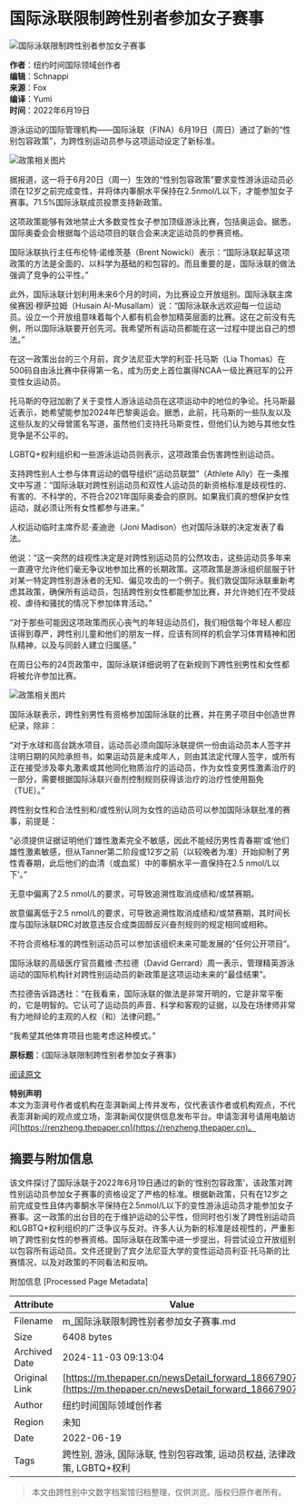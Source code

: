# 国际泳联限制跨性别者参加女子赛事

![国际泳联限制跨性别者参加女子赛事](https://image.thepaper.cn/publish/interaction/image/4/23/97.jpg)

**作者**：纽约时间国际领域创作者  
**编辑**：Schnappi  
**来源**：Fox  
**编译**：Yumi  
**时间**：2022年6月19日

游泳运动的国际管理机构——国际泳联（FINA）6月19日（周日）通过了新的“性别包容政策”，为跨性别运动员参与这项运动设定了新标准。

![政策相关图片](https://imagepphcloud.thepaper.cn/pph/image/201/795/16.jpg)

据报道，这一将于6月20日（周一）生效的“性别包容政策”要求变性游泳运动员必须在12岁之前完成变性，并将体内睾酮水平保持在2.5nmol/L以下，才能参加女子赛事。71.5%国际泳联成员投票支持新政策。

这项政策能够有效地禁止大多数变性女子参加顶级游泳比赛，包括奥运会。据悉，国际奥委会会根据每个运动项目的联合会来决定运动员的参赛资格。

国际泳联执行主任布伦特·诺维茨基（Brent Nowicki）表示：“国际泳联起草这项政策的方法是全面的、以科学为基础的和包容的。而且重要的是，国际泳联的做法强调了竞争的公平性。”

此外，国际泳联计划利用未来6个月的时间，为比赛设立开放组别。国际泳联主席侯赛因·穆萨拉姆（Husain Al-Musallam）说：“国际泳联永远欢迎每一位运动员。设立一个开放组意味着每个人都有机会参加精英层面的比赛。这在之前没有先例，所以国际泳联要开创先河。我希望所有运动员都能在这一过程中提出自己的想法。”

在这一政策出台的三个月前，宾夕法尼亚大学的利亚·托马斯（Lia Thomas）在500码自由泳比赛中获得第一名，成为历史上首位赢得NCAA一级比赛冠军的公开变性女运动员。

托马斯的夺冠加剧了关于变性人游泳运动员在这项运动中的地位的争论。托马斯最近表示，她希望能参加2024年巴黎奥运会。据悉，此前，托马斯的一些队友以及这些队友的父母曾匿名写道，虽然他们支持托马斯变性，但他们认为她与其他女性竞争是不公平的。

LGBTQ+权利组织和一些游泳运动员则表示，这项政策会伤害跨性别运动员。

支持跨性别人士参与体育运动的倡导组织“运动员联盟”（Athlete Ally）在一条推文中写道：“国际泳联对跨性别运动员和双性人运动员的新资格标准是歧视性的、有害的、不科学的，不符合2021年国际奥委会的原则。如果我们真的想保护女性运动，就必须让所有女性都参与进来。”

人权运动临时主席乔尼·麦迪逊（Joni Madison）也对国际泳联的决定发表了看法。

他说：“这一突然的歧视性决定是对跨性别运动员的公然攻击，这些运动员多年来一直遵守允许他们毫无争议地参加比赛的长期政策。这项政策是游泳组织屈服于针对某一特定跨性别游泳者的无知、偏见攻击的一个例子。我们敦促国际泳联重新考虑其政策，确保所有运动员，包括跨性别女性都能参加比赛，并允许她们在不受歧视、虐待和骚扰的情况下参加体育活动。”

“对于那些可能因这项政策而灰心丧气的年轻运动员们，我们相信每个年轻人都应该得到尊严，跨性别儿童和他们的朋友一样，应该有同样的机会学习体育精神和团队精神，以及与同龄人建立归属感。”

在周日公布的24页政策中，国际泳联详细说明了在新规则下跨性别男性和女性都将被允许参加比赛。

![政策相关图片](https://imagepphcloud.thepaper.cn/pph/image/201/795/17.jpg)

国际泳联表示，跨性别男性有资格参加国际泳联的比赛，并在男子项目中创造世界纪录，除非：

“对于水球和高台跳水项目，运动员必须向国际泳联提供一份由运动员本人签字并注明日期的风险承担书，如果运动员是未成年人，则由其法定代理人签字，或所有正在接受涉及睾丸激素或其他同化物质治疗的运动员，作为女性变男性激素治疗的一部分，需要根据国际泳联兴奋剂控制规则获得该治疗的治疗性使用豁免（TUE）。”

跨性别女性和合法性别和/或性别认同为女性的运动员可以参加国际泳联批准的赛事，前提是：

“必须提供证据证明他们‘雄性激素完全不敏感，因此不能经历男性青春期’或‘他们雄性激素敏感，但从Tanner第二阶段或12岁之前（以较晚者为准）开始抑制了男性青春期，此后他们的血清（或血浆）中的睾酮水平一直保持在2.5 nmol/L以下’。”

无意中偏离了2.5 nmol/L的要求，可导致追溯性取消成绩和/或禁赛期。

故意偏离低于2.5 nmol/L的要求，可导致追溯性取消成绩和/或禁赛期，其时间长度与国际泳联DRC对故意违反合成类固醇反兴奋剂规则的规定相同或相称。

不符合资格标准的跨性别运动员可以参加该组织未来可能发展的“任何公开项目”。

国际泳联的高级医疗官员戴维·杰拉德（David Gerrard）周一表示，管理精英游泳运动的国际机构针对跨性别运动员的新政策是这项运动未来的“最佳结果”。

杰拉德告诉路透社：“在我看来，国际泳联的做法是非常开明的，它是非常平衡的，它是明智的。它认可了运动员的声音、科学和客观的证据，以及在场律师非常有力地辩论的主观的人权（和）法律问题。”

“我希望其他体育项目也能考虑这种模式。”

**原标题**：《国际泳联限制跨性别者参加女子赛事》

[阅读原文](http://mp.weixin.qq.com/s?__biz=MzU5ODYxMTI0Ng==&mid=2247560942&idx=3&sn=4bff53a8f00cb10c4bb7f7a1ea2ba572&chksm=fe422aafc935a3b9d86f10674c51649cc651053185230af57d2d90fe75dab29ff687bda780aa&scene=27#wechat_redirect)

**特别声明**  
本文为澎湃号作者或机构在澎湃新闻上传并发布，仅代表该作者或机构观点，不代表澎湃新闻的观点或立场，澎湃新闻仅提供信息发布平台。申请澎湃号请用电脑访问[https://renzheng.thepaper.cn](https://renzheng.thepaper.cn)。

## 摘要与附加信息

<!-- tcd_abstract -->
该文件探讨了国际泳联于2022年6月19日通过的新的‘性别包容政策’，该政策对跨性别运动员参加女子赛事的资格设定了严格的标准。根据新政策，只有在12岁之前完成变性且体内睾酮水平保持在2.5nmol/L以下的变性游泳运动员才能参加女子赛事。这一政策的出台目的在于维护运动的公平性，但同时也引发了跨性别运动员和LGBTQ+权利组织的广泛争议与反对。许多人认为新的标准是歧视性的，严重影响了跨性别女性的参赛资格。国际泳联在政策中进一步提出，将尝试设立开放组别以包容所有运动员。文件还提到了宾夕法尼亚大学的变性运动员利亚·托马斯的比赛情况，以及对政策的不同看法和反响。
<!-- tcd_abstract_end -->

附加信息 [Processed Page Metadata]

| Attribute       | Value                                  |
|-----------------|----------------------------------------|
| Filename        | m_国际泳联限制跨性别者参加女子赛事.md                             |
| Size            | 6408 bytes                           |
| Archived Date   | 2024-11-03 09:13:04                             |
| Original Link   | [https://m.thepaper.cn/newsDetail_forward_18667907](https://m.thepaper.cn/newsDetail_forward_18667907)                       |
| Author          | 纽约时间国际领域创作者                               |
| Region          | 未知                               |
| Date            | 2022-06-19                                 |
| Tags            | 跨性别, 游泳, 国际泳联, 性别包容政策, 运动员权益, 法律政策, LGBTQ+权利                                 |
>
> 本文由跨性别中文数字档案馆归档整理，仅供浏览。版权归原作者所有。
>